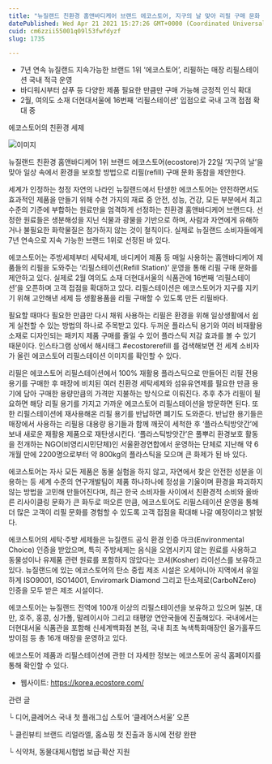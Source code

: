 ```yaml
---
title: "뉴질랜드 친환경 홈앤바디케어 브랜드 에코스토어, 지구의 날 맞아 리필 구매 문화 동참 제안"
datePublished: Wed Apr 21 2021 15:27:26 GMT+0000 (Coordinated Universal Time)
cuid: cm6zzii55001q09l53fwfdyzf
slug: 1735

---
```



- 7년 연속 뉴질랜드 지속가능한 브랜드 1위 ‘에코스토어’, 리필하는 매장 리필스테이션 국내 적극 운영
- 바디워시부터 샴푸 등 다양한 제품 필요한 만큼만 구매 가능해 긍정적 인식 확대
- 2월, 여의도 소재 더현대서울에 16번째 ‘리필스테이션’ 입점으로 국내 고객 접점 확대 중

에코스토어의 친환경 세제

![이미지](https://cdn.hashnode.com/res/hashnode/image/upload/v1739248268488/f626ba39-2d51-4402-934a-fc1aed2a5f85.jpeg)

뉴질랜드 친환경 홈앤바디케어 1위 브랜드 에코스토어(ecostore)가 22일 ‘지구의 날’을 맞아 일상 속에서 환경을 보호할 방법으로 리필(refill) 구매 문화 동참을 제안한다.

세계가 인정하는 청정 자연의 나라인 뉴질랜드에서 탄생한 에코스토어는 안전하면서도 효과적인 제품을 만들기 위해 수천 가지의 재료 중 안전, 성능, 건강, 모든 부분에서 최고 수준의 기준에 부합하는 원료만을 엄격하게 선정하는 친환경 홈앤바디케어 브랜드다. 선정한 원료들은 생분해성을 지닌 식물과 광물을 기반으로 하며, 사람과 자연에게 유해하거나 불필요한 화학물질은 첨가하지 않는 것이 철칙이다. 실제로 뉴질랜드 소비자들에게 7년 연속으로 지속 가능한 브랜드 1위로 선정된 바 있다.

에코스토어는 주방세제부터 세탁세제, 바디케어 제품 등 매일 사용하는 홈앤바디케어 제품들의 리필을 도와주는 ‘리필스테이션(Refill Station)’ 운영을 통해 리필 구매 문화를 제안하고 있다. 실제로 2월 여의도 소재 더현대서울의 식품관에 16번째 ‘리필스테이션’을 오픈하며 고객 접점을 확대하고 있다. 리필스테이션은 에코스토어가 지구를 지키기 위해 고안해낸 세제 등 생활용품을 리필 구매할 수 있도록 만든 리필바다.

필요할 때마다 필요한 만큼만 다시 채워 사용하는 리필은 환경을 위해 일상생활에서 쉽게 실천할 수 있는 방법의 하나로 주목받고 있다. 두꺼운 플라스틱 용기와 여러 비재활용 소재로 디자인되는 패키지 제품 구매를 줄일 수 있어 플라스틱 저감 효과를 볼 수 있기 때문이다. 인스타그램 상에서 해시태그 #ecostorerefill 를 검색해보면 전 세계 소비자가 올린 에코스토어 리필스테이션 이미지를 확인할 수 있다.

리필은 에코스토어 리필스테이션에서 100% 재활용 플라스틱으로 만들어진 리필 전용 용기를 구매한 후 매장에 비치된 여러 친환경 세탁세제와 섬유유연제를 필요한 만큼 용기에 담아 구매한 용량만큼의 가격만 지불하는 방식으로 이뤄진다. 추후 추가 리필이 필요하면 해당 리필 용기를 가지고 가까운 에코스토어 리필스테이션을 방문하면 된다. 또한 리필스테이션에 재사용해온 리필 용기를 반납하면 폐기도 도와준다. 반납한 용기들은 매장에서 사용하는 리필용 대용량 용기들과 함께 깨끗이 세척한 후 ‘플라스틱방앗간’에 보내 새로운 재활용 제품으로 재탄생시킨다. ‘플라스틱방앗간’은 풀뿌리 환경보호 활동을 전개하는 NGO(비영리시민단체)인 서울환경연합에서 운영하는 단체로 지난해 약 6개월 만에 2200명으로부터 약 800kg의 플라스틱을 모으며 큰 화제가 된 바 있다.

에코스토어는 자사 모든 제품은 동물 실험을 하지 않고, 자연에서 찾은 안전한 성분을 이용하는 등 세계 수준의 연구개발팀이 제품 하나하나에 정성을 기울이며 환경을 파괴하지 않는 방법을 고민해 만들어진다며, 최근 한국 소비자들 사이에서 친환경적 소비와 올바른 리사이클링 문화가 큰 화두로 떠오른 만큼, 에코스토어도 리필스테이션 운영을 통해 더 많은 고객이 리필 문화를 경험할 수 있도록 고객 접점을 확대해 나갈 예정이라고 밝혔다.

에코스토어의 세탁·주방 세제들은 뉴질랜드 공식 환경 인증 마크(Environmental Choice) 인증을 받았으며, 특히 주방세제는 음식을 오염시키지 않는 원료를 사용하고 동물성이나 유제품 관련 원료를 포함하지 않았다는 코셔(Kosher) 라이선스를 보유하고 있다. 뉴질랜드에 있는 에코스토어의 탄소 중립 제조 시설은 오세아니아 지역에서 유일하게 ISO9001, ISO14001, Enviromark Diamond 그리고 탄소제로(CarboNZero) 인증을 모두 받은 제조 시설이다.

에코스토어는 뉴질랜드 전역에 100개 이상의 리필스테이션을 보유하고 있으며 일본, 대만, 호주, 홍콩, 싱가폴, 말레이시아 그리고 태평양 연안국들에 진출해있다. 국내에서는 더현대서울 식품관을 포함해 신세계백화점 본점, 국내 최초 녹색특화매장인 올가홀푸드 방이점 등 총 16개 매장을 운영하고 있다.

에코스토어 제품과 리필스테이션에 관한 더 자세한 정보는 에코스토어 공식 홈페이지를 통해 확인할 수 있다.

- 웹사이트: https://korea.ecostore.com/

관련 글

└ 디어,클레어스 국내 첫 플래그십 스토어 ‘클레어스서울’ 오픈

└ 클린뷰티 브랜드 리얼라엘, 홈쇼핑 첫 진출과 동시에 전량 완판

└ 식약처, 동물대체시험법 보급·확산 지원